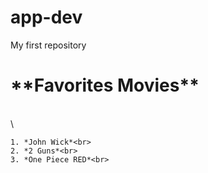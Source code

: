 # app-dev
My first repository 
<html>
  <head>
    <H1> **Favorites Movies** </H1><br>
  </head>\
  <body>
    
    1. *John Wick*<br>
    2. *2 Guns*<br>
    3. *One Piece RED*<br>

  </body>
  
  </HTML>
